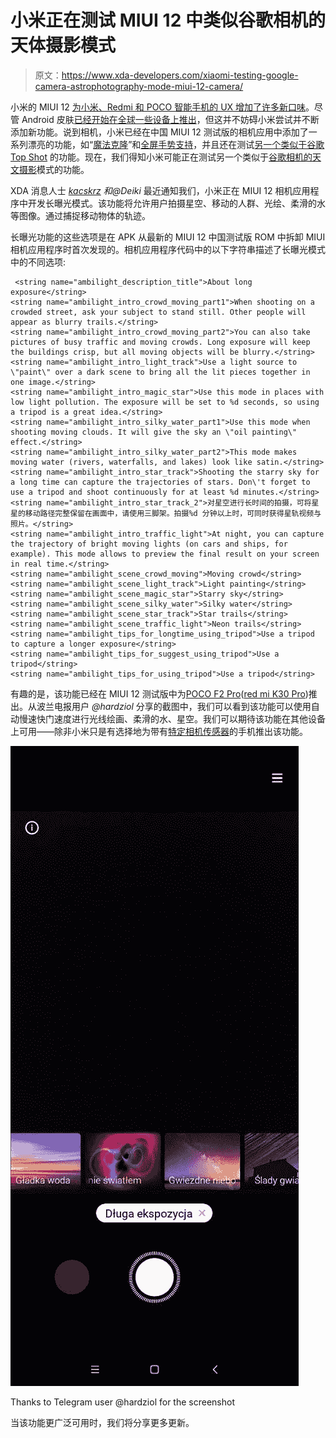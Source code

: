 # 小米正在测试 MIUI 12 中类似谷歌相机的天体摄影模式

> 原文：<https://www.xda-developers.com/xiaomi-testing-google-camera-astrophotography-mode-miui-12-camera/>

小米的 MIUI 12 [为小米、Redmi 和 POCO 智能手机的 UX 增加了许多新口味](https://www.xda-developers.com/miui-12-hands-on-new-features-added-xiaomi-android/)。尽管 Android 皮肤[已经开始在全球一些设备上推出](https://www.xda-developers.com/download-miui-12-stable-update-rolling-out-several-xiaomi-redmi-mi-poco-devices/)，但这并不妨碍小米尝试并不断添加新功能。说到相机，小米已经在中国 MIUI 12 测试版的相机应用中添加了一系列漂亮的功能，如“[魔法克隆](https://www.xda-developers.com/xiaomi-miui-12-beta-magic-clone-miui-camera/)”和[全屏手势支持](https://www.xda-developers.com/xiaomi-miui-camera-app-full-screen-gesture-support-miui-12-beta-builds/)，并且还在测试[另一个类似于谷歌 Top Shot](https://www.xda-developers.com/xiaomi-working-top-shot-like-feature-smartphones-miui-12-mi-camera/) 的功能。现在，我们得知小米可能正在测试另一个类似于[谷歌相机的天文摄影](https://www.xda-developers.com/google-pixel-4-astrophotography-preview-google-camera-7-0/)模式的功能。

XDA 消息人士 *[kacskrz](https://forum.xda-developers.com/member.php?u=8240900) 和@Deiki* 最近通知我们，小米正在 MIUI 12 相机应用程序中开发长曝光模式。该功能将允许用户拍摄星空、移动的人群、光绘、柔滑的水等图像。通过捕捉移动物体的轨迹。

长曝光功能的这些选项是在 APK 从最新的 MIUI 12 中国测试版 ROM 中拆卸 MIUI 相机应用程序时首次发现的。相机应用程序代码中的以下字符串描述了长曝光模式中的不同选项:

```
 <string name="ambilight_description_title">About long exposure</string>
<string name="ambilight_intro_crowd_moving_part1">When shooting on a crowded street, ask your subject to stand still. Other people will appear as blurry trails.</string>
<string name="ambilight_intro_crowd_moving_part2">You can also take pictures of busy traffic and moving crowds. Long exposure will keep the buildings crisp, but all moving objects will be blurry.</string>
<string name="ambilight_intro_light_track">Use a light source to \"paint\" over a dark scene to bring all the lit pieces together in one image.</string>
<string name="ambilight_intro_magic_star">Use this mode in places with low light pollution. The exposure will be set to %d seconds, so using a tripod is a great idea.</string>
<string name="ambilight_intro_silky_water_part1">Use this mode when shooting moving clouds. It will give the sky an \"oil painting\" effect.</string>
<string name="ambilight_intro_silky_water_part2">This mode makes moving water (rivers, waterfalls, and lakes) look like satin.</string>
<string name="ambilight_intro_star_track">Shooting the starry sky for a long time can capture the trajectories of stars. Don\'t forget to use a tripod and shoot continuously for at least %d minutes.</string>
<string name="ambilight_intro_star_track_2">对星空进行长时间的拍摄，可将星星的移动路径完整保留在画面中，请使用三脚架。拍摄%d 分钟以上时，可同时获得星轨视频与照片。</string>
<string name="ambilight_intro_traffic_light">At night, you can capture the trajectory of bright moving lights (on cars and ships, for example). This mode allows to preview the final result on your screen in real time.</string>
<string name="ambilight_scene_crowd_moving">Moving crowd</string>
<string name="ambilight_scene_light_track">Light painting</string>
<string name="ambilight_scene_magic_star">Starry sky</string>
<string name="ambilight_scene_silky_water">Silky water</string>
<string name="ambilight_scene_star_track">Star trails</string>
<string name="ambilight_scene_traffic_light">Neon trails</string>
<string name="ambilight_tips_for_longtime_using_tripod">Use a tripod to capture a longer exposure</string>
<string name="ambilight_tips_for_suggest_using_tripod">Use a tripod</string>
<string name="ambilight_tips_for_using_tripod">Use a tripod</string>

```

有趣的是，该功能已经在 MIUI 12 测试版中为[POCO F2 Pro](https://www.xda-developers.com/poco-f2-pro-notchless-pop-up-camera-design-qualcomm-snapdragon-865-launch/)([red mi K30 Pro](https://www.xda-developers.com/xiaomi-redmi-k30-pro-notchless-pop-up-camera-design-snapdragon-865-china-launch/))推出。从波兰电报用户 *@hardziol* 分享的截图中，我们可以看到该功能可以使用自动慢速快门速度进行光线绘画、柔滑的水、星空。我们可以期待该功能在其他设备上可用——除非小米只是有选择地为带有[特定相机传感器](https://www.xda-developers.com/redmi-k30-pro-64mp-sony-imx686-sensor-8k-video-recording-dual-ois/)的手机推出该功能。

 <picture>![MIUI 12 camera long exposure starry night](img/63dc6375c14aa69866d2d9d9abc9c7c0.png)</picture> 

Thanks to Telegram user @hardziol for the screenshot

当该功能更广泛可用时，我们将分享更多更新。